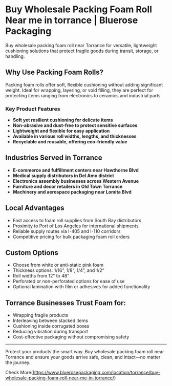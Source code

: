 # Buy Wholesale Packing Foam Roll Near me in torrance | Bluerose Packaging

Buy wholesale packing foam roll near Torrance for versatile, lightweight cushioning solutions that protect fragile goods during transit, storage, or handling.

## Why Use Packing Foam Rolls?

Packing foam rolls offer soft, flexible cushioning without adding significant weight. Ideal for wrapping, layering, or void filling, they are perfect for protecting items ranging from electronics to ceramics and industrial parts.

### Key Product Features

- **Soft yet resilient cushioning for delicate items**  
- **Non-abrasive and dust-free to protect sensitive surfaces**  
- **Lightweight and flexible for easy application**  
- **Available in various roll widths, lengths, and thicknesses**  
- **Recyclable and reusable, offering eco-friendly value**  

## Industries Served in Torrance

- **E-commerce and fulfillment centers near Hawthorne Blvd**  
- **Medical supply distributors in Del Amo district**  
- **Electronics assembly businesses across Western Avenue**  
- **Furniture and decor retailers in Old Town Torrance**  
- **Machinery and aerospace packaging near Lomita Blvd**  

## Local Advantages

- Fast access to foam roll supplies from South Bay distributors  
- Proximity to Port of Los Angeles for international shipments  
- Reliable supply routes via I-405 and I-110 corridors  
- Competitive pricing for bulk packaging foam roll orders  

## Custom Options

- Choose from white or anti-static pink foam  
- Thickness options: 1/16”, 1/8”, 1/4”, and 1/2”  
- Roll widths from 12” to 48”  
- Perforated or non-perforated options for ease of use  
- Optional lamination with film or adhesives for added functionality  

## Torrance Businesses Trust Foam for:

- Wrapping fragile products  
- Interleaving between stacked items  
- Cushioning inside corrugated boxes  
- Reducing vibration during transport  
- Cost-effective packaging without compromising safety  

---

Protect your products the smart way. Buy wholesale packing foam roll near Torrance and ensure your goods arrive safe, clean, and intact—no matter the journey.

Check More(https://www.bluerosepackaging.com/location/torrance/buy-wholesale-packing-foam-roll-near-me-in-torrance/)
